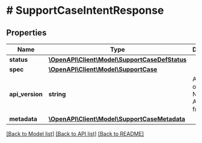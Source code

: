 # # SupportCaseIntentResponse

## Properties

Name | Type | Description | Notes
------------ | ------------- | ------------- | -------------
**status** | [**\OpenAPI\Client\Model\SupportCaseDefStatus**](SupportCaseDefStatus.md) |  | [optional]
**spec** | [**\OpenAPI\Client\Model\SupportCase**](SupportCase.md) |  | [optional]
**api_version** | **string** | API Version of the Nutanix v3 API framework. | [default to '3.1.0']
**metadata** | [**\OpenAPI\Client\Model\SupportCaseMetadata**](SupportCaseMetadata.md) |  |

[[Back to Model list]](../../README.md#models) [[Back to API list]](../../README.md#endpoints) [[Back to README]](../../README.md)

